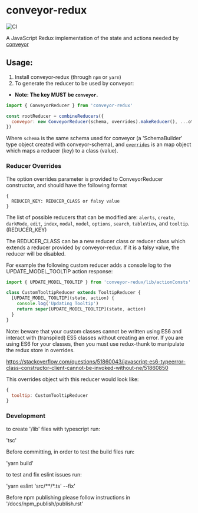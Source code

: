 # conveyor-redux
![CI](https://github.com/autoinvent/conveyor-redux/workflows/CI/badge.svg)

A JavaScript Redux implementation of the state and actions needed by [conveyor](https://github.com/autoinvent/conveyor)

## Usage:
1. Install conveyor-redux (through `npm` or `yarn`)
2. To generate the reducer to be used by conveyor:
* **Note: The key MUST be `conveyor`.**
```javascript
import { ConveyorReducer } from 'conveyor-redux'

const rootReducer = combineReducers({ 
  conveyor: new ConveyorReducer(schema, overrides).makeReducer(), ...otherReducers 
})
```
Where `schema` is the same schema used for conveyor (a 'SchemaBuilder' type object created with conveyor-schema), and [`overrides`](#reducer-overrides) is an map object which maps a reducer (key) to a class (value).


### Reducer Overrides
The option overrides parameter is provided to ConveyorReducer constructor, and should have the following format
```
{
  REDUCER_KEY: REDUCER_CLASS or falsy value
}
```
The list of possible reducers that can be modified are: `alerts`, `create`, `darkMode`, `edit`, `index`, `modal`, `model`, `options`, `search`, `tableView`, and `tooltip`. (REDUCER_KEY)

The REDUCER_CLASS can be a new reducer class or reducer class which extends a reducer provided by conveyor-redux. If it is a falsy value, the reducer will be disabled.

For example the following custom reducer adds a console log to the UPDATE_MODEL_TOOLTIP action response:
```javascript
import { UPDATE_MODEL_TOOLTIP } from 'conveyor-redux/lib/actionConsts'

class CustomTooltipReducer extends TooltipReducer {
  [UPDATE_MODEL_TOOLTIP](state, action) {
    console.log('Updating Tooltip')
    return super[UPDATE_MODEL_TOOLTIP](state, action)
  }
}
```

Note: beware that your custom classes cannot be written using ES6 and interact with (transpiled) ES5 classes without creating an error.
If you are using ES6 for your classes, then you must use redux-thunk to manipulate the redux store in overrides.
 
https://stackoverflow.com/questions/51860043/javascript-es6-typeerror-class-constructor-client-cannot-be-invoked-without-ne/51860850

This overrides object with this reducer would look like:
```javascript
{
  tooltip: CustomTooltipReducer
}
```

### Development

to create '/lib' files with typescript run:

'tsc'

Before committing, in order to test the build files run:

'yarn build'

to test and fix eslint issues run:

'yarn eslint 'src/**/*.ts' --fix'

Before npm publishing please follow instructions in '/docs/npm_publish/publish.rst'
